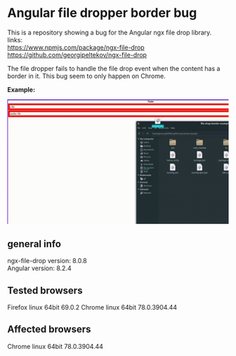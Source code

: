 # Angular file dropper border bug

This is a repository showing a bug for the Angular ngx file drop library.  
links:  
https://www.npmjs.com/package/ngx-file-drop
https://github.com/georgipeltekov/ngx-file-drop  

The file dropper fails to handle the file drop event when the content has a border in it.
This bug seem to only happen on Chrome.

**Example:**

![](exmaple.gif)

## general info

ngx-file-drop version: 8.0.8  
Angular version: 8.2.4

## Tested browsers

Firefox linux 64bit 69.0.2 
Chrome linux 64bit 78.0.3904.44

## Affected browsers

Chrome linux 64bit 78.0.3904.44
